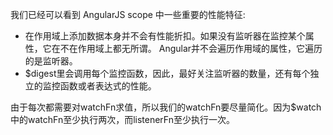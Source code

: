 我们已经可以看到 AngularJS scope 中一些重要的性能特征:
* 在作用域上添加数据本身并不会有性能折扣。如果没有监听器在监控某个属性，它在不在作用域上都无所谓。
Angular并不会遍历作用域的属性，它遍历的是监听器。
* $digest里会调用每个监控函数，因此，最好关注监听器的数量，还有每个独立的监控函数或者表达式的性能。

由于每次都需要对watchFn求值，所以我们的watchFn要尽量简化。因为$watch中的watchFn至少执行两次，而listenerFn至少执行一次。